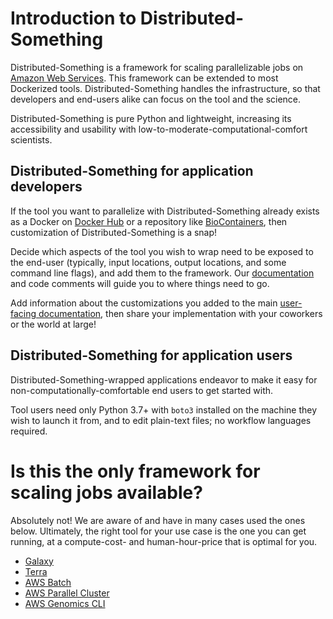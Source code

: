 # Introduction to Distributed-Something

Distributed-Something is a framework for scaling parallelizable jobs on [Amazon Web Services](https://aws.amazon.com/). This framework can be extended to most Dockerized tools. Distributed-Something handles the infrastructure, so that developers and end-users alike can focus on the tool and the science.

Distributed-Something is pure Python and lightweight, increasing its accessibility and usability with low-to-moderate-computational-comfort scientists.

## Distributed-Something for application developers

If the tool you want to parallelize with Distributed-Something already exists as a Docker on [Docker Hub](https://hub.docker.com/) or a repository like [BioContainers](https://biocontainers.pro/), then customization of Distributed-Something is a snap! 

Decide which aspects of the tool you wish to wrap need to be exposed to the end-user (typically, input locations, output locations, and some command line flags), and add them to the framework. Our [documentation](customization) and code comments will guide you to where things need to go. 

Add information about the customizations you added to the main [user-facing documentation](use), then share your implementation with your coworkers or the world at large!

## Distributed-Something for application users

Distributed-Something-wrapped applications endeavor to make it easy for non-computationally-comfortable end users  to get started with. 

Tool users need only Python 3.7+ with `boto3` installed on the machine they wish to launch it from, and to edit plain-text files; no workflow languages required.

# Is this the only framework for scaling jobs available?

Absolutely not! We are aware of and have in many cases used the ones below. Ultimately, the right tool for your use case is the one you can get running, at a compute-cost- and human-hour-price that is optimal for you.

* [Galaxy](https://galaxyproject.org/)
* [Terra](https://terra.bio/)
* [AWS Batch](https://docs.aws.amazon.com/batch/index.html)
* [AWS Parallel Cluster](https://docs.aws.amazon.com/parallelcluster/index.html)
* [AWS Genomics CLI](https://aws.github.io/amazon-genomics-cli/docs/overview/)
